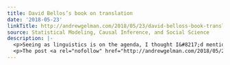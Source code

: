 ```yaml
---
title: David Bellos’s book on translation
date: '2018-05-23'
linkTitle: http://andrewgelman.com/2018/05/23/david-belloss-book-translation/
source: Statistical Modeling, Causal Inference, and Social Science
description: |-
  <p>Seeing as linguistics is on the agenda, I thought I&#8217;d mention this excellent book I just finished, &#8220;Is That a Fish in Your Ear,&#8221; by David Bellos. Bellos is a translator and scholar of French literature, and in his book he covers all sorts of topics. Nothing deep, but, as a non-expert on the topic, [&#8230;]</p>
  <p>The post <a rel="nofollow" href="http://andrewgelman.com/2018/05/23/david-belloss-book-translation/">David Bellos&#8217;s book on translation</a> appeared first on
---
```

